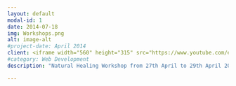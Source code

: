 ```yaml
---
layout: default
modal-id: 1
date: 2014-07-18
img: Workshops.png
alt: image-alt
#project-date: April 2014
client: <iframe width="560" height="315" src="https://www.youtube.com/embed/q5Wubpu8tJw?si=Aa2PnYP9A3hfnRLP" title="YouTube video player" frameborder="0" allow="accelerometer; autoplay; clipboard-write; encrypted-media; gyroscope; picture-in-picture; web-share" referrerpolicy="strict-origin-when-cross-origin" allowfullscreen></iframe>
#category: Web Development
description: "Natural Healing Workshop from 27th April to 29th April 2024. For more information"

---
```


